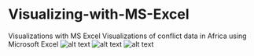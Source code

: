# Visualizing-with-MS-Excel
Visualizations with MS Excel
Visualizations of conflict data in Africa using Microsoft Excel
![alt text](https://github.com/AdamPeetz/Visualizing-with-MS-Excel/blob/main/Hotspots%20of%20Conflict.jpg)
![alt text](https://github.com/AdamPeetz/Visualizing-with-MS-Excel/blob/main/Conflict%20Over%20Time.jpg)
![alt text](https://github.com/AdamPeetz/Visualizing-with-MS-Excel/blob/main/Perpetrators%20of%20Conflict.jpg)
